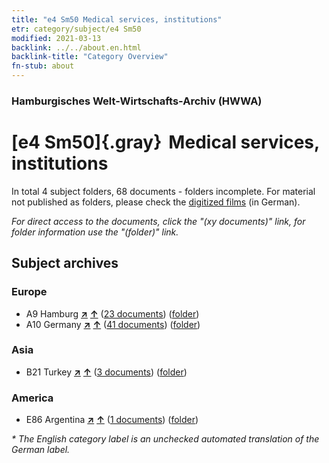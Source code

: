 ```yaml
---
title: "e4 Sm50 Medical services, institutions"
etr: category/subject/e4 Sm50
modified: 2021-03-13
backlink: ../../about.en.html
backlink-title: "Category Overview"
fn-stub: about
---
```


### Hamburgisches Welt-Wirtschafts-Archiv (HWWA)
# [e4 Sm50]{.gray}&#8201; Medical services, institutions&#160; 





In total 4 subject folders, 68 documents - folders incomplete.
For material not published as folders, please check the [digitized films](/film/h1_sh) (in German).

_For direct access to the documents, click the "(xy documents)" link, for folder information use the "(folder)" link._

## Subject archives



### Europe

- A9 Hamburg [**&nearr;**](../../../geo/i/140905/about.en.html "Hamburg (all folders)") [**&uarr;**](../../../geo/about.en.html#A9 "Country category system") (<a href="https://pm20.zbw.eu/dfgview/sh/140905,153592" title="about: Hamburg : Medical services, institutions" target="_blank">23 documents</a>) ([folder](http://purl.org/pressemappe20/folder/sh/140905,153592))
- A10 Germany [**&nearr;**](../../../geo/i/126128/about.en.html "Germany (all folders)") [**&uarr;**](../../../geo/about.en.html#A10 "Country category system") (<a href="https://pm20.zbw.eu/dfgview/sh/126128,153592" title="about: Germany : Medical services, institutions" target="_blank">41 documents</a>) ([folder](http://purl.org/pressemappe20/folder/sh/126128,153592))

### Asia

- B21 Turkey [**&nearr;**](../../../geo/i/141111/about.en.html "Turkey (all folders)") [**&uarr;**](../../../geo/about.en.html#B21 "Country category system") (<a href="https://pm20.zbw.eu/dfgview/sh/141111,153592" title="about: Turkey : Medical services, institutions" target="_blank">3 documents</a>) ([folder](http://purl.org/pressemappe20/folder/sh/141111,153592))

### America

- E86 Argentina [**&nearr;**](../../../geo/i/141692/about.en.html "Argentina (all folders)") [**&uarr;**](../../../geo/about.en.html#E86 "Country category system") (<a href="https://pm20.zbw.eu/dfgview/sh/141692,153592" title="about: Argentina : Medical services, institutions" target="_blank">1 documents</a>) ([folder](http://purl.org/pressemappe20/folder/sh/141692,153592))


_* The English category label is an unchecked automated translation of the German label._

